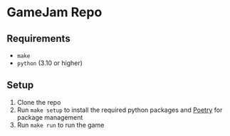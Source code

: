 # GameJam Repo

## Requirements

- `make`
- `python` (3.10 or higher)

## Setup

1. Clone the repo
2. Run `make setup` to install the required python packages and [Poetry](https://python-poetry.org/docs/basic-usage/#specifying-dependencies) for package management
3. Run `make run` to run the game
